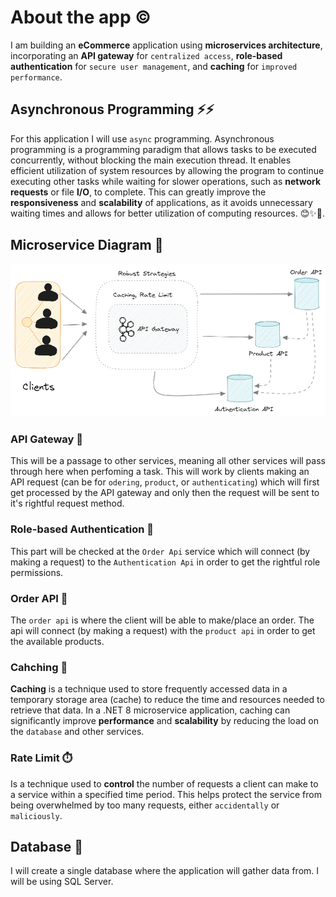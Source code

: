 # About the app ©️
I am building an **eCommerce** application using **microservices architecture**, incorporating an **API gateway** for `centralized access`, **role-based authentication** for `secure user management`, and **caching** for `improved performance`.

## Asynchronous Programming ⚡⚡
For this application I will use `async` programming. Asynchronous programming is a programming paradigm that allows tasks to be executed concurrently, without blocking the main execution thread. It enables efficient utilization of system resources by allowing the program to continue executing other tasks while waiting for slower operations, such as **network requests** or file **I/O**, to complete. This can greatly improve the **responsiveness** and **scalability** of applications, as it avoids unnecessary waiting times and allows for better utilization of computing resources. 😊✨🚀.

## Microservice Diagram 🔗

<kbd>
  <img src="https://github.com/MinenhleNkosi/eCommerse-Microservice-.NET8/blob/main/Notes/0/Images/0.%20Diagram.png" height="auto" width="1000" />
</kbd>

### API Gateway 🔐
This will be a passage to other services, meaning all other services will pass through here when perfoming a task. This will work by clients making an API request (can be for `odering`, `product`, or `authenticating`) which will first get processed by the API gateway and only then the request will be sent to it's rightful request method.

### Role-based Authentication 🪪
This part will be checked at the `Order Api` service which will connect (by making a request) to the `Authentication Api` in order to get the rightful role permissions.

### Order API 💸
The `order api` is where the client will be able to make/place an order. The api will connect (by making a request) with the `product api` in order to get the available products.

### Cahching 🦾
**Caching** is a technique used to store frequently accessed data in a temporary storage area (cache) to reduce the time and resources needed to retrieve that data. In a .NET 8 microservice application, caching can significantly improve **performance** and **scalability** by reducing the load on the `database` and other services.

### Rate Limit ⏱️
Is a technique used to **control** the number of requests a client can make to a service within a specified time period. This helps protect the service from being overwhelmed by too many requests, either `accidentally` or `maliciously`.

## Database 🫙
I will create a single database where the application will gather data from. I will be using SQL Server.

